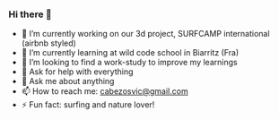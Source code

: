 ### Hi there 👋
- 🔭 I’m currently working on our 3d project, SURFCAMP international (airbnb styled)
- 🌱 I’m currently learning at wild code school in Biarritz (Fra)
- 👯 I’m looking to find a work-study to improve my learnings 
- 🤔 Ask for help with everything
- 💬 Ask me about anything
- 📫 How to reach me: cabezosvic@gmail.com
- ⚡ Fun fact: surfing and nature lover!


